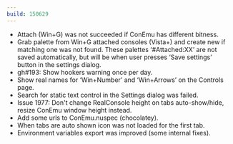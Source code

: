 ```yaml
---
build: 150629
---
```


* Attach (Win+G) was not succeeded if ConEmu has different bitness.
* Grab palette from Win+G attached consoles (Vista+) and create new
    if matching one was not found. These palettes ‘#Attached:XX’ are not
    saved automatically, but will be when user presses ‘Save settings’ button
    in the settings dialog.
* gh#193: Show hookers warning once per day.
* Show real names for ‘Win+Number’ and ‘Win+Arrows’ on the Controls page.
* Search for static text control in the Settings dialog was failed.
* Issue 1977: Don't change RealConsole height on tabs auto-show/hide,
    resize ConEmu window height instead.
* Add some urls to ConEmu.nuspec (chocolatey).
* When tabs are auto shown icon was not loaded for the first tab.
* Environment variables export was improved (some internal fixes).
